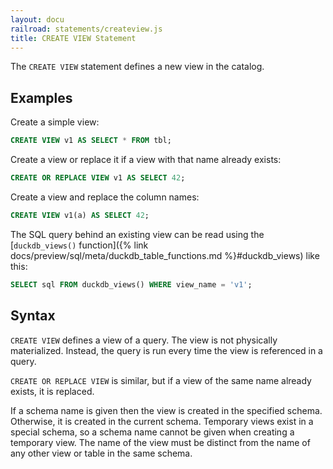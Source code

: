 ```yaml
---
layout: docu
railroad: statements/createview.js
title: CREATE VIEW Statement
---
```


The `CREATE VIEW` statement defines a new view in the catalog.

## Examples

Create a simple view:

```sql
CREATE VIEW v1 AS SELECT * FROM tbl;
```

Create a view or replace it if a view with that name already exists:

```sql
CREATE OR REPLACE VIEW v1 AS SELECT 42;
```

Create a view and replace the column names:

```sql
CREATE VIEW v1(a) AS SELECT 42;
```

The SQL query behind an existing view can be read using the [`duckdb_views()` function]({% link docs/preview/sql/meta/duckdb_table_functions.md %}#duckdb_views) like this:

```sql
SELECT sql FROM duckdb_views() WHERE view_name = 'v1';
```

## Syntax

<div id="rrdiagram"></div>

`CREATE VIEW` defines a view of a query. The view is not physically materialized. Instead, the query is run every time the view is referenced in a query.

`CREATE OR REPLACE VIEW` is similar, but if a view of the same name already exists, it is replaced.

If a schema name is given then the view is created in the specified schema. Otherwise, it is created in the current schema. Temporary views exist in a special schema, so a schema name cannot be given when creating a temporary view. The name of the view must be distinct from the name of any other view or table in the same schema.
